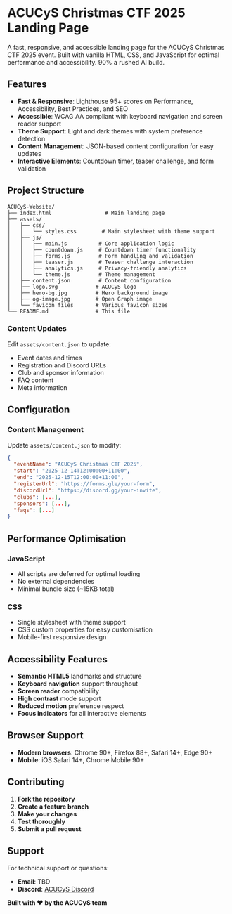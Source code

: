 # ACUCyS Christmas CTF 2025 Landing Page

A fast, responsive, and accessible landing page for the ACUCyS Christmas CTF 2025 event. Built with vanilla HTML, CSS, and JavaScript for optimal performance and accessibility. 90% a rushed AI build.

## Features

- **Fast & Responsive**: Lighthouse 95+ scores on Performance, Accessibility, Best Practices, and SEO
- **Accessible**: WCAG AA compliant with keyboard navigation and screen reader support
- **Theme Support**: Light and dark themes with system preference detection
- **Content Management**: JSON-based content configuration for easy updates
- **Interactive Elements**: Countdown timer, teaser challenge, and form validation

## Project Structure

```
ACUCyS-Website/
├── index.html                 # Main landing page
├── assets/
│   ├── css/
│   │   └── styles.css        # Main stylesheet with theme support
│   ├── js/
│   │   ├── main.js          # Core application logic
│   │   ├── countdown.js     # Countdown timer functionality
│   │   ├── forms.js         # Form handling and validation
│   │   ├── teaser.js        # Teaser challenge interaction
│   │   ├── analytics.js     # Privacy-friendly analytics
│   │   └── theme.js         # Theme management
│   ├── content.json         # Content configuration
│   ├── logo.svg            # ACUCyS logo
│   ├── hero-bg.jpg         # Hero background image
│   ├── og-image.jpg        # Open Graph image
│   └── favicon files       # Various favicon sizes
└── README.md               # This file
```

### Content Updates

Edit `assets/content.json` to update:
- Event dates and times
- Registration and Discord URLs
- Club and sponsor information
- FAQ content
- Meta information

## Configuration

### Content Management

Update `assets/content.json` to modify:

```json
{
  "eventName": "ACUCyS Christmas CTF 2025",
  "start": "2025-12-14T12:00:00+11:00",
  "end": "2025-12-15T12:00:00+11:00",
  "registerUrl": "https://forms.gle/your-form",
  "discordUrl": "https://discord.gg/your-invite",
  "clubs": [...],
  "sponsors": [...],
  "faqs": [...]
}
```


## Performance Optimisation

### JavaScript

- All scripts are deferred for optimal loading
- No external dependencies
- Minimal bundle size (~15KB total)

### CSS

- Single stylesheet with theme support
- CSS custom properties for easy customisation
- Mobile-first responsive design

## Accessibility Features

- **Semantic HTML5** landmarks and structure
- **Keyboard navigation** support throughout
- **Screen reader** compatibility
- **High contrast** mode support
- **Reduced motion** preference respect
- **Focus indicators** for all interactive elements

## Browser Support

- **Modern browsers**: Chrome 90+, Firefox 88+, Safari 14+, Edge 90+
- **Mobile**: iOS Safari 14+, Chrome Mobile 90+

## Contributing

1. **Fork the repository**
2. **Create a feature branch**
3. **Make your changes**
4. **Test thoroughly**
5. **Submit a pull request**

## Support

For technical support or questions:
- **Email**: TBD
- **Discord**: [ACUCyS Discord](https://discord.com/invite/acucys-ctf-2025)


**Built with ❤️ by the ACUCyS team**

